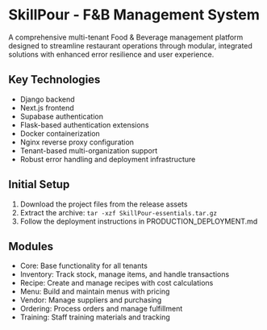 # SkillPour - F&B Management System

A comprehensive multi-tenant Food & Beverage management platform designed to streamline restaurant operations through modular, integrated solutions with enhanced error resilience and user experience.

## Key Technologies

- Django backend
- Next.js frontend
- Supabase authentication
- Flask-based authentication extensions
- Docker containerization
- Nginx reverse proxy configuration
- Tenant-based multi-organization support
- Robust error handling and deployment infrastructure

## Initial Setup

1. Download the project files from the release assets
2. Extract the archive: `tar -xzf SkillPour-essentials.tar.gz`
3. Follow the deployment instructions in PRODUCTION_DEPLOYMENT.md

## Modules

- Core: Base functionality for all tenants
- Inventory: Track stock, manage items, and handle transactions
- Recipe: Create and manage recipes with cost calculations
- Menu: Build and maintain menus with pricing
- Vendor: Manage suppliers and purchasing
- Ordering: Process orders and manage fulfillment
- Training: Staff training materials and tracking
